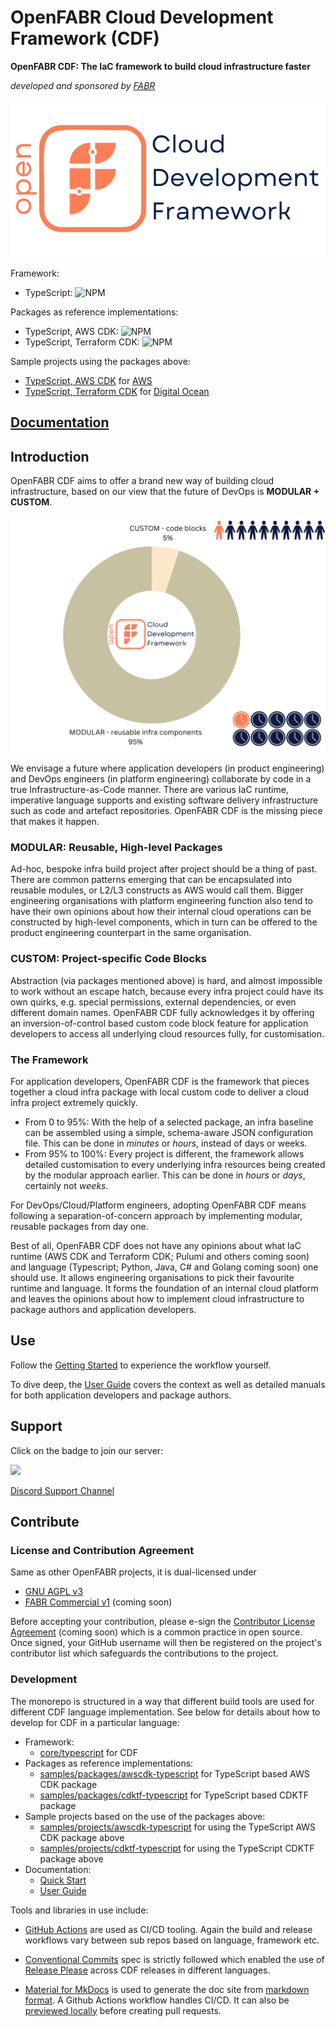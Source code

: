 # OpenFABR Cloud Development Framework (CDF)

**OpenFABR CDF: The IaC framework to build cloud infrastructure faster**

*developed and sponsored by [FABR](https://fabrhq.com?utm_source=openfabr-cdf-docs&utm_medium=md-doc&utm_campaign=general-oss)*

![OpenFABR CDK header](./docs/assets/header-640x320.png)

Framework:

- TypeScript: ![NPM](https://img.shields.io/npm/v/@openfabr/cdf)

Packages as reference implementations:

- TypeScript, AWS CDK: ![NPM](https://img.shields.io/npm/v/@openfabr/package-ri-awscdk)
- TypeScript, Terraform CDK: ![NPM](https://img.shields.io/npm/v/@openfabr/package-ri-cdktf)

Sample projects using the packages above:

  - [TypeScript, AWS CDK](./samples/projects/awscdk-typescript/README.md) for [AWS](https://aws.amazon.com)
  - [TypeScript, Terraform CDK](./samples/projects/cdktf-typescript/README.md) for [Digital Ocean](https://digitalocean.com)

## [Documentation](https://openfabr.github.io/cdf/)

## Introduction

OpenFABR CDF aims to offer a brand new way of building cloud infrastructure, based on our view that the future of DevOps is **MODULAR + CUSTOM**.

![CDF: MODULAR + CUSTOM](./docs/assets/cdf-module_custom.png)

We envisage a future where application developers (in product engineering) and DevOps engineers (in platform engineering) collaborate by code in a true Infrastructure-as-Code manner. There are various IaC runtime, imperative language supports and existing software delivery infrastructure such as code and artefact repositories. OpenFABR CDF is the missing piece that makes it happen.

### MODULAR: Reusable, High-level Packages

Ad-hoc, bespoke infra build project after project should be a thing of past. There are common patterns emerging that can be encapsulated into reusable modules, or L2/L3 constructs as AWS would call them. Bigger engineering organisations with platform engineering function also tend to have their own opinions about how their internal cloud operations can be constructed by high-level components, which in turn can be offered to the product engineering counterpart in the same organisation.  

### CUSTOM: Project-specific Code Blocks

Abstraction (via packages mentioned above) is hard, and almost impossible to work without an escape hatch, because every infra project could have its own quirks, e.g. special permissions, external dependencies, or even different domain names. OpenFABR CDF fully acknowledges it by offering an inversion-of-control based custom code block feature for application developers to access all underlying cloud resources fully, for customisation.  

### The Framework

For application developers, OpenFABR CDF is the framework that pieces together a cloud infra package with local custom code to deliver a cloud infra project extremely quickly. 

- From 0 to 95%: With the help of a selected package, an infra baseline can be assembled using a simple, schema-aware JSON configuration file. This can be done in *minutes* or *hours*, instead of days or weeks.
- From 95% to 100%: Every project is different, the framework allows detailed customisation to every underlying infra resources being created by the modular approach earlier. This can be done in *hours* or *days*, certainly not *weeks*.

For DevOps/Cloud/Platform engineers, adopting OpenFABR CDF means following a separation-of-concern approach by implementing modular, reusable packages from day one.

Best of all, OpenFABR CDF does not have any opinions about what IaC runtime (AWS CDK and Terraform CDK; Pulumi and others coming soon) and language (Typescript; Python, Java, C# and Golang coming soon) one should use. It allows engineering organisations to pick their favourite runtime and language. It forms the foundation of an internal cloud platform and leaves the opinions about how to implement cloud infrastructure to package authors and application developers.

## Use

Follow the [Getting Started](./docs/get-started/quick-start.md) to experience the workflow yourself.

To dive deep, the [User Guide](./docs/user-guide/overview.md) covers the context as well as detailed manuals for both application developers and package authors.

## Support

Click on the badge to join our server:

[![](https://dcbadge.vercel.app/api/server/4ma3bVVkrv?theme=default-inverted&logoColor=FC7E56)](https://discord.gg/4ma3bVVkrv)

[Discord Support Channel](https://discord.com/channels/1039810916625162260/1039819988296552510)

## Contribute

### License and Contribution Agreement

Same as other OpenFABR projects, it is dual-licensed under

- [GNU AGPL v3](https://www.gnu.org/licenses/agpl-3.0.en.html)
- [FABR Commercial v1](#) (coming soon)

Before accepting your contribution, please e-sign the [Contributor License Agreement](#) (coming soon) which is a common practice in open source. Once signed, your GitHub username will then be registered on the project's contributor list which safeguards the contributions to the project.

### Development

The monorepo is structured in a way that different build tools are used for different CDF language implementation. See below for details about how to develop for CDF in a particular language:

- Framework:
  - [core/typescript](./core/typescript/README.md) for CDF
- Packages as reference implementations:
  - [samples/packages/awscdk-typescript](./samples/packages/awscdk-typescript/README.md) for TypeScript based AWS CDK package
  - [samples/packages/cdktf-typescript](./samples/packages/cdktf-typescript/README.md) for TypeScript based CDKTF package
- Sample projects based on the use of the packages above:
  - [samples/projects/awscdk-typescript](./samples/projects/awscdk-typescript/README.md) for using the TypeScript AWS CDK package above
  - [samples/projects/cdktf-typescript](./samples/projects/cdktf-typescript/README.md) for using the TypeScript CDKTF package above
- Documentation:
  - [Quick Start](./docs/get-started/)
  - [User Guide](./docs/user-guide/)

Tools and libraries in use include:

- [GitHub Actions](https://docs.github.com/en/actions) are used as CI/CD tooling. Again the build and release workflows vary between sub repos based on language, framework etc.

- [Conventional Commits](https://www.conventionalcommits.org/) spec is strictly followed which enabled the use of [Release Please](https://github.com/googleapis/release-please) across CDF releases in different languages.

- [Material for MkDocs](https://squidfunk.github.io/mkdocs-material/) is used to generate the doc site from [markdown format](https://www.markdownguide.org/basic-syntax/). A Github Actions workflow handles CI/CD. It can also be [previewed locally](./preview-docs.sh) before creating pull requests.
